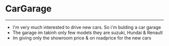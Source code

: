 # CarGarage
---

+ I'm very much interested to drive new cars. So i'm bulding a car garage
+ The garage im takinh only few models they are suzuki, Hundai & Renault
+ Im giving only the showroom price & on roadprice for the new cars

